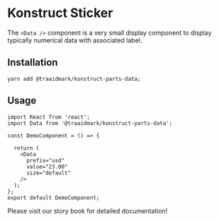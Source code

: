 # Konstruct Sticker

The `<Data />` component is a very small display component to display typically numerical data with associated label.
## Installation

`yarn add @traaidmark/konstruct-parts-data;`

## Usage

````
import React from 'react';
import Data from '@traaidmark/konstruct-parts-data';

const DemoComponent = () => {
  
  return (
    <Data
      prefix="usd"
      value="23.00"
      size="default"
    />
  );
};
export default DemoComponent;
````

Please visit our story book for detailed documentation!
